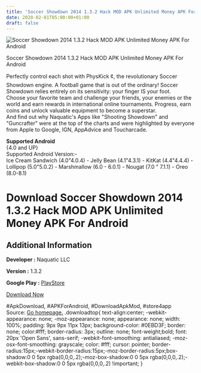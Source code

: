 ```yaml
---
title: 'Soccer Showdown 2014 1.3.2 Hack MOD APK Unlimited Money APK For Android'
date: 2020-02-01T05:00:00+01:00
draft: false
---
```


![Soccer Showdown 2014 1.3.2 Hack MOD APK Unlimited Money APK For Android](https://i0.wp.com/apkhome.net/wp-content/uploads/2018/06/Soccer-Showdown-2014-1.3.2.png "Soccer Showdown 2014 1.3.2 Hack MOD APK Unlimited Money APK For Android")

  

Soccer Showdown 2014 1.3.2 Hack MOD APK Unlimited Money APK For Android

Perfectly control each shot with PhysKick ¢, the revolutionary Soccer Showdown engine. A football game that is out of the ordinary! Soccer Showdown relies entirely on its sensitivity: your finger IS your foot.  
Choose your favorite team and challenge your friends, your enemies or the world and earn rewards in international online tournaments. Progress, earn coins and unlock valuable equipment to become a superstar.  
And find out why Naquatic's Apps like "Shooting Showdown" and "Guncrafter" were at the top of the charts and were highlighted by everyone from Apple to Google, IGN, AppAdvice and Toucharcade.

**Supported Android**  
{4.0 and UP}  
Supported Android Version:-  
Ice Cream Sandwich (4.0"4.0.4) - Jelly Bean (4.1"4.3.1) - KitKat (4.4"4.4.4) - Lollipop (5.0"5.0.2) - Marshmallow (6.0 - 6.0.1) - Nougat (7.0 " 7.1.1) - Oreo (8.0-8.1)

Download Soccer Showdown 2014 1.3.2 Hack MOD APK Unlimited Money APK For Android
================================================================================

Additional Information
----------------------

**Developer :** Naquatic LLC

**Version :** 1.3.2

**Google Play :** [PlayStore](https://play.google.com/store/apps/details?id=com.naquatic.soccershowdown2014&hl=)

  

[Download Now](https://store4app.co/post/soccer-showdown-2014-1-3-2-hack-mod-apk-unlimited-money-apk-for-android_1573670711)

  
#ApkDownload, #APKForAndroid, #DownloadApkMod, #store4app  
Source: [Go homepage.](https://store4app.co/post/soccer-showdown-2014-1-3-2-hack-mod-apk-unlimited-money-apk-for-android_1573670711) .downloadtop{ text-align:center; -webkit-appearance: none; -moz-appearance: none; appearance: none; width: 100%; padding: 9px 9px 11px 13px; background-color: #0EBD3F; border: none; color:#fff; border-radius: 3px; outline: none; font-weight;bold; font: 20px 'Open Sans', sans-serif; -webkit-font-smoothing: antialiased; -moz-osx-font-smoothing: grayscale; color: #fff; cursor: pointer; border-radius:15px;-webkit-border-radius:15px;-moz-border-radius:5px;box-shadow:0 0 5px rgba(0,0,0,.2);-moz-box-shadow:0 0 5px rgba(0,0,0,.2);-webkit-box-shadow:0 0 5px rgba(0,0,0,.2) !important; }